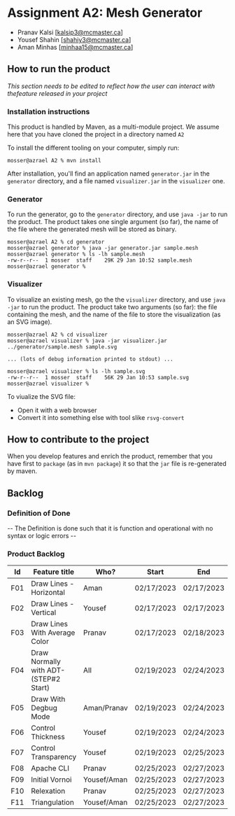 # Assignment A2: Mesh Generator

  - Pranav Kalsi [kalsip3@mcmaster.ca]
  - Yousef Shahin [shahiy3@mcmaster.ca]
  - Aman Minhas [minhaa15@mcmaster.ca]

## How to run the product

_This section needs to be edited to reflect how the user can interact with thefeature released in your project_

### Installation instructions

This product is handled by Maven, as a multi-module project. We assume here that you have cloned the project in a directory named `A2`

To install the different tooling on your computer, simply run:

```
mosser@azrael A2 % mvn install
```

After installation, you'll find an application named `generator.jar` in the `generator` directory, and a file named `visualizer.jar` in the `visualizer` one. 

### Generator

To run the generator, go to the `generator` directory, and use `java -jar` to run the product. The product takes one single argument (so far), the name of the file where the generated mesh will be stored as binary.

```
mosser@azrael A2 % cd generator 
mosser@azrael generator % java -jar generator.jar sample.mesh
mosser@azrael generator % ls -lh sample.mesh
-rw-r--r--  1 mosser  staff    29K 29 Jan 10:52 sample.mesh
mosser@azrael generator % 
```

### Visualizer

To visualize an existing mesh, go the the `visualizer` directory, and use `java -jar` to run the product. The product take two arguments (so far): the file containing the mesh, and the name of the file to store the visualization (as an SVG image).

```
mosser@azrael A2 % cd visualizer 
mosser@azrael visualizer % java -jar visualizer.jar ../generator/sample.mesh sample.svg

... (lots of debug information printed to stdout) ...

mosser@azrael visualizer % ls -lh sample.svg
-rw-r--r--  1 mosser  staff    56K 29 Jan 10:53 sample.svg
mosser@azrael visualizer %
```
To viualize the SVG file:

  - Open it with a web browser
  - Convert it into something else with tool slike `rsvg-convert`

## How to contribute to the project

When you develop features and enrich the product, remember that you have first to `package` (as in `mvn package`) it so that the `jar` file is re-generated by maven.

## Backlog

### Definition of Done

-- The Definition is done such that it is function and operational with no syntax or logic errors --

### Product Backlog

| Id |            Feature title              |     Who?    |    Start   |     End     | Status |
|:--:|---------------------------------------|-------------|------------|-------------|--------|
|F01 | Draw Lines - Horizontal               | Aman        | 02/17/2023 | 02/17/2023  |    D   |
|F02 | Draw Lines - Vertical                 | Yousef      | 02/17/2023 | 02/17/2023  |    D   |
|F03 | Draw Lines With Average Color         | Pranav      | 02/17/2023 | 02/18/2023  |    D   |
|F04 | Draw Normally with ADT-(STEP#2 Start) | All         | 02/19/2023 | 02/24/2023  |    D   |
|F05 | Draw With Degbug Mode                 | Aman/Pranav | 02/19/2023 | 02/24/2023  |    D   |
|F06 | Control Thickness                     | Yousef      | 02/19/2023 | 02/24/2023  |    D   |
|F07 | Control Transparency                  | Yousef      | 02/19/2023 | 02/25/2023  |    D   |
|F08 | Apache CLI                            | Pranav      | 02/25/2023 | 02/27/2023  |    D   |
|F09 | Initial Vornoi                        | Yousef/Aman | 02/25/2023 | 02/27/2023  |    D   |
|F10 | Relexation                            | Pranav      | 02/25/2023 | 02/27/2023  |    D   |
|F11 | Triangulation                         | Yousef/Aman | 02/25/2023 | 02/27/2023  |    D   |